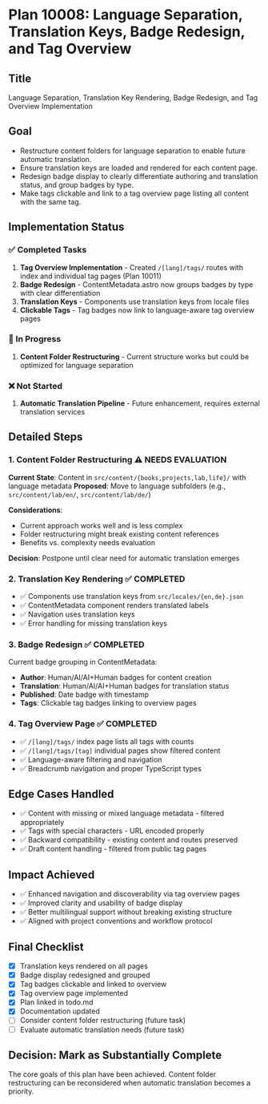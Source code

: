 # Plan 10008: Language Separation, Translation Keys, Badge Redesign, and Tag Overview

## Title
Language Separation, Translation Key Rendering, Badge Redesign, and Tag Overview Implementation

## Goal
- Restructure content folders for language separation to enable future automatic translation.
- Ensure translation keys are loaded and rendered for each content page.
- Redesign badge display to clearly differentiate authoring and translation status, and group badges by type.
- Make tags clickable and link to a tag overview page listing all content with the same tag.

## Implementation Status

### ✅ Completed Tasks
1. **Tag Overview Implementation** - Created `/[lang]/tags/` routes with index and individual tag pages (Plan 10011)
2. **Badge Redesign** - ContentMetadata.astro now groups badges by type with clear differentiation
3. **Translation Keys** - Components use translation keys from locale files
4. **Clickable Tags** - Tag badges now link to language-aware tag overview pages

### 🔄 In Progress 
1. **Content Folder Restructuring** - Current structure works but could be optimized for language separation

### ❌ Not Started
1. **Automatic Translation Pipeline** - Future enhancement, requires external translation services

## Detailed Steps

### 1. Content Folder Restructuring ⚠️ NEEDS EVALUATION
**Current State**: Content in `src/content/{books,projects,lab,life}/` with language metadata
**Proposed**: Move to language subfolders (e.g., `src/content/lab/en/`, `src/content/lab/de/`)

**Considerations**:
- Current approach works well and is less complex
- Folder restructuring might break existing content references
- Benefits vs. complexity needs evaluation

**Decision**: Postpone until clear need for automatic translation emerges

### 2. Translation Key Rendering ✅ COMPLETED
- ✅ Components use translation keys from `src/locales/{en,de}.json`
- ✅ ContentMetadata component renders translated labels
- ✅ Navigation uses translation keys
- ✅ Error handling for missing translation keys

### 3. Badge Redesign ✅ COMPLETED
Current badge grouping in ContentMetadata:
- **Author**: Human/AI/AI+Human badges for content creation
- **Translation**: Human/AI/AI+Human badges for translation status  
- **Published**: Date badge with timestamp
- **Tags**: Clickable tag badges linking to overview pages

### 4. Tag Overview Page ✅ COMPLETED
- ✅ `/[lang]/tags/` index page lists all tags with counts
- ✅ `/[lang]/tags/[tag]` individual pages show filtered content
- ✅ Language-aware filtering and navigation
- ✅ Breadcrumb navigation and proper TypeScript types

## Edge Cases Handled
- ✅ Content with missing or mixed language metadata - filtered appropriately
- ✅ Tags with special characters - URL encoded properly
- ✅ Backward compatibility - existing content and routes preserved
- ✅ Draft content handling - filtered from public tag pages

## Impact Achieved
- ✅ Enhanced navigation and discoverability via tag overview pages
- ✅ Improved clarity and usability of badge display
- ✅ Better multilingual support without breaking existing structure
- ✅ Aligned with project conventions and workflow protocol

## Final Checklist
- [x] Translation keys rendered on all pages
- [x] Badge display redesigned and grouped
- [x] Tag badges clickable and linked to overview
- [x] Tag overview page implemented  
- [x] Plan linked in todo.md
- [x] Documentation updated
- [ ] Consider content folder restructuring (future task)
- [ ] Evaluate automatic translation needs (future task)

## Decision: Mark as Substantially Complete
The core goals of this plan have been achieved. Content folder restructuring can be reconsidered when automatic translation becomes a priority.
